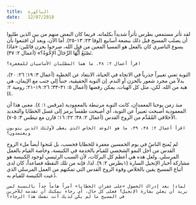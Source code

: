 ```yaml
---
title:  الباكورة
date:   12/07/2018
---
```


لقد تأثر مستمعي بطرس تأثراً شديداً بكلماته. فربما كان البعض منهم من بين الذين طلبوا أن يصلب المسيح قبل ذلك ببضعة أسابيع (لوقا ٢٣: ١٣-٢٥). أما الآن، وبعد أن اقتنعوا بأن يسوع الناصري كان بالفعل هو المسيا المعين من قبل الله، صرخوا بحزن قائلين: «مَاذَا نَصْنَعُ أَيُّهَا الرِّجَالُ الإِخْوَةُ؟» (أعمال ٢: ٣٧).

`اقرأ أعمال ٢: ٣٨. ما هما المطلبان الأساسيان للمغفرة؟`

التوبة تعني تغييراً جذرياً في الاتجاه في الحياة، الابتعاد عن الخطية (أعمال ٣: ١٩؛ ٢٦: ٢٠)، بدلاً من مجرد شعور بالحزن أو الندم. إن التوبة الحقيقية، جنباً إلى جنب مع الإيمان، هي هبة من الله. لكن، مثل كل الهبات، يمكن رفضها (أعمال ٥: ٣١-٣٣؛ ٢٦: ١٩-٢١؛ رومية ٢: ٤).

منذ زمن يوحنا المعمدان، كانت التوبة مرتبطة بالمعمودية (مرقس ١: ٤). معنى هذا أن المعمودية أصبحت تعبيراً عن التوبة، أي أصبحت طقساً يرمز إلى غسل الخطايا والتجديد الأخلاقي المُقَدَّم من الروح القدس (أعمال ٢: ٣٨؛ ٢٢: ١٦؛ قارن مع تيطس ٣: ٥-٧).

`اقرأ أعمال ٢: ٣٨، ٣٩. ما هو الوعد الخاص الذي يعطى لأولئك الذين يتوبون ويعتمدون؟`

لم يُمنح الناسُ في يوم الخمسين مغفرة للخطايا فحسب، بل مُنحوا أيضاً ملء الروح القدس من أجل النمو الشخصي للقيام بالخدمة في الكنيسة، وخاصة القيام بالعمل المرسلي. ولعل هذه هي أعظم كل البركات، لأن السبب الرئيسي لوجود الكنيسة هو مشاركة أخبار الإنجيل السارة (١بطرس ٢: ٩). لذا، فإنه من تلك النقطة فصاعداً، كان لدى أتباع المسيح يقين بالخلاص وقوة الروح القدس التي تمكنهم من العمل المرسلي الذي دُعيت الكنيسة للقيام به.

`لماذا يعد إدراك الحصول «على غفران الخطايا» أمراً هاماً جداً بالنسبة لمن يريد أن يعلن بشارة الإنجيل؟ فعلى كل حال، أي رجاء يمكنك أن تقدمه للآخرين في المسيح ما لم يكن لديك أنت نفسك هذا الرجاء؟`